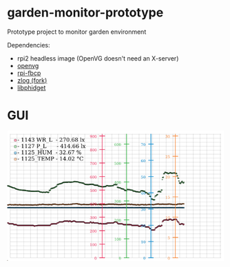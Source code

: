 # garden-monitor-prototype
Prototype project to monitor garden environment

Dependencies:

- rpi2 headless image (OpenVG doesn't need an X-server)
- [openvg](https://github.com/ajstarks/openvg)
- [rpi-fbcp](https://github.com/tasanakorn/rpi-fbcp)
- [zlog (fork)](https://github.com/jonlamb-gh/zlog)
- [libphidget](https://www.phidgets.com/docs/Language_-_C#Quick_Downloads)

# GUI

![screen-image.png](images/screen-image.png)
